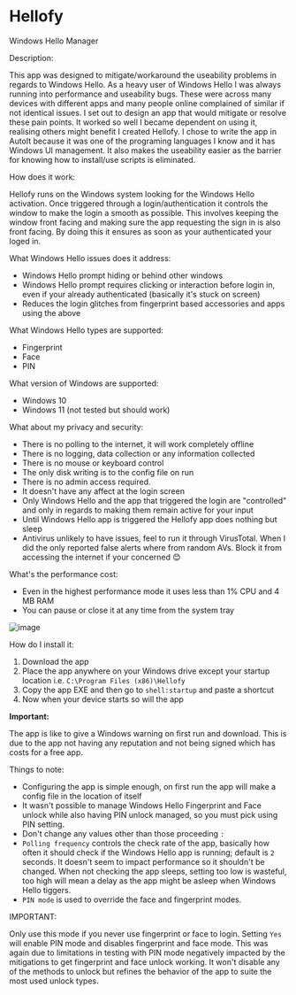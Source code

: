# Hellofy
Windows Hello Manager

Description:

This app was designed to mitigate/workaround the useability problems in regards to Windows Hello.
As a heavy user of Windows Hello I was always running into performance and useability bugs.
These were across many devices with different apps and many people online complained of similar if not identical issues.
I set out to design an app that would mitigate or resolve these pain points.
It worked so well I became dependent on using it, realising others might benefit I created Hellofy.
I chose to write the app in AutoIt because it was one of the programing languages I know and it has Windows UI management.
It also makes the useability easier as the barrier for knowing how to install/use scripts is eliminated.

How does it work:

Hellofy runs on the Windows system looking for the Windows Hello activation.
Once triggered through a login/authentication it controls the window to make the login a smooth as possible.
This involves keeping the window front facing and making sure the app requesting the sign in is also front facing.
By doing this it ensures as soon as your authenticated your loged in.

What Windows Hello issues does it address:
- Windows Hello prompt hiding or behind other windows
- Windows Hello prompt requires clicking or interaction before login in, even if your already authenticated (basically it's stuck on screen)
- Reduces the login glitches from fingerprint based accessories and apps using the above

What Windows Hello types are supported:
- Fingerprint
- Face
- PIN

What version of Windows are supported:
- Windows 10
- Windows 11 (not tested but should work)

What about my privacy and security:
- There is no polling to the internet, it will work completely offline
- There is no logging, data collection or any information collected
- There is no mouse or keyboard control
- The only disk writing is to the config file on run
- There is no admin access required.
- It doesn't have any affect at the login screen
- Only Windows Hello and the app that triggered the login are "controlled" and only in regards to making them remain active for your input
- Until Windows Hello app is triggered the Hellofy app does nothing but sleep
- Antivirus unlikely to have issues, feel to run it through VirusTotal. When I did the only reported false alerts where from random AVs. Block it from accessing the internet if your concerned 😊

What's the performance cost:
- Even in the highest performance mode it uses less than 1% CPU and 4 MB RAM
- You can pause or close it at any time from the system tray

![image](https://github.com/ados8/Hellofy/assets/49982433/24f9488f-0c04-4a2b-981d-4beab660bea1)


How do I install it:
1. Download the app
2. Place the app anywhere on your Windows drive except your startup location i.e. `C:\Program Files (x86)\Hellofy`
3. Copy the app EXE and then go to `shell:startup` and paste a shortcut
4. Now when your device starts so will the app

**Important:**

The app is like to give a Windows warning on first run and download. This is due to the app not having any reputation and not being signed which has costs for a free app.

Things to note:
- Configuring the app is simple enough, on first run the app will make a config file in the location of itself
- It wasn't possible to manage Windows Hello Fingerprint and Face unlock while also having PIN unlock managed, so you must pick using PIN setting.
- Don't change any values other than those proceeding `:`
- `Polling frequency` controls the check rate of the app, basically how often it should check if the Windows Hello app is running; default is `2` seconds. It doesn't seem to impact performance so it shouldn't be changed. When not checking the app sleeps, setting too low is wasteful, too high will mean a delay as the app might be asleep when Windows Hello tiggers.
- `PIN mode` is used to override the face and fingerprint modes.

IMPORTANT:

Only use this mode if you never use fingerprint or face to login. Setting `Yes` will enable PIN mode and disables fingerprint and face mode. This was again due to limitations in testing with PIN mode negatively impacted by the mitigations to get fingerprint and face unlock working. It won't disable any of the methods to unlock but refines the behavior of the app to suite the most used unlock types.
